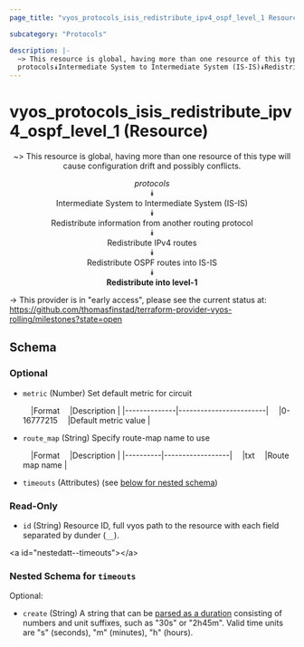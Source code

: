 ```yaml
---
page_title: "vyos_protocols_isis_redistribute_ipv4_ospf_level_1 Resource - vyos"

subcategory: "Protocols"

description: |- 
  ~> This resource is global, having more than one resource of this type will cause configuration drift and possibly conflicts.
  protocols⯯Intermediate System to Intermediate System (IS-IS)⯯Redistribute information from another routing protocol⯯Redistribute IPv4 routes⯯Redistribute OSPF routes into IS-IS⯯Redistribute into level-1
---
```


# vyos_protocols_isis_redistribute_ipv4_ospf_level_1 (Resource)
<center>

~> This resource is global, having more than one resource of this type will cause configuration drift and possibly conflicts.

*protocols*  
⯯  
Intermediate System to Intermediate System (IS-IS)  
⯯  
Redistribute information from another routing protocol  
⯯  
Redistribute IPv4 routes  
⯯  
Redistribute OSPF routes into IS-IS  
⯯  
**Redistribute into level-1**


</center>

-> This provider is in "early access", please see the current status at: https://github.com/thomasfinstad/terraform-provider-vyos-rolling/milestones?state=open

## Schema

### Optional

- `metric` (Number) Set default metric for circuit

    &emsp;|Format      &emsp;|Description           |
    |--------------|------------------------|
    &emsp;|0-16777215  &emsp;|Default metric value  |
- `route_map` (String) Specify route-map name to use

    &emsp;|Format  &emsp;|Description     |
    |----------|------------------|
    &emsp;|txt     &emsp;|Route map name  |
- `timeouts` (Attributes) (see [below for nested schema](#nestedatt--timeouts))

### Read-Only

- `id` (String) Resource ID, full vyos path to the resource with each field separated by dunder (`__`).

&lt;a id=&#34;nestedatt--timeouts&#34;&gt;&lt;/a&gt;
### Nested Schema for `timeouts`

Optional:

- `create` (String) A string that can be [parsed as a duration](https://pkg.go.dev/time#ParseDuration) consisting of numbers and unit suffixes, such as &#34;30s&#34; or &#34;2h45m&#34;. Valid time units are &#34;s&#34; (seconds), &#34;m&#34; (minutes), &#34;h&#34; (hours).  

